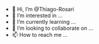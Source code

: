 - 👋 Hi, I’m @Thiago-Rosari
- 👀 I’m interested in ...
- 🌱 I’m currently learning ...
- 💞️ I’m looking to collaborate on ...
- 📫 How to reach me ...

<!---
Thiago-Rosari/Thiago-Rosari is a ✨ special ✨ repository because its `README.md` (this file) appears on your GitHub profile.
You can click the Preview link to take a look at your changes.
--->
